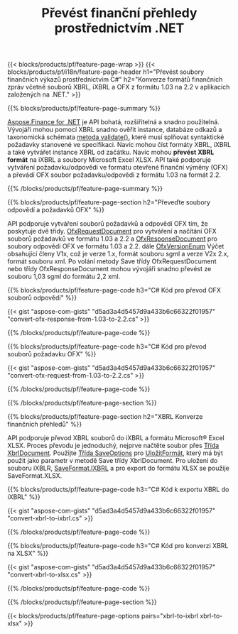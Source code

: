 ﻿---
title: Převést finanční přehledy prostřednictvím .NET
url: /cs/net/conversion/
description:  C# kód pro převod finančních zpráv ve formátech souborů XBRL, iXBRL(inline xbrl) a OFX prostřednictvím knihovny .NET.
---
{{< blocks/products/pf/feature-page-wrap >}}
{{< blocks/products/pf/i18n/feature-page-header h1="Převést soubory finančních výkazů prostřednictvím C#" h2="Konverze formátů finančních zpráv včetně souborů XBRL, iXBRL a OFX z formátu 1.03 na 2.2 v aplikacích založených na .NET." >}}

{{% blocks/products/pf/feature-page-summary %}}

[Aspose.Finance for .NET](https://products.aspose.com/finance/net/) je API bohatá, rozšiřitelná a snadno použitelná. Vývojáři mohou pomocí XBRL snadno ověřit instance, databáze odkazů a taxonomická schémata [metoda validate().](https://apireference.aspose.com/finance/net/aspose.finance.xbrl/xbrlinstance/methods/validate) které musí splňovat syntaktické požadavky stanovené ve specifikaci. Navíc mohou číst formáty XBRL, iXBRL a také vytvářet instance XBRL od začátku. Navíc mohou **převést XBRL formát** na iXBRL a soubory Microsoft Excel XLSX. API také podporuje vytváření požadavku/odpovědi ve formátu otevřené finanční výměny (OFX) a převádí OFX soubor požadavku/odpovědi z formátu 1.03 na formát 2.2.

{{% /blocks/products/pf/feature-page-summary %}}

{{% blocks/products/pf/feature-page-section h2="Převeďte soubory odpovědí a požadavků OFX" %}}

API podporuje vytváření souborů požadavků a odpovědí OFX tím, že poskytuje dvě třídy. [OfxRequestDocument](https://apireference.aspose.com/finance/net/aspose.finance.ofx/ofxrequestdocument) pro vytváření a načítání OFX souborů požadavků ve formátu 1.03 a 2.2 a [OfxResponseDocument](https://apireference.aspose.com/finance/net/aspose.finance.ofx/ofxresponsedocument) pro soubory odpovědí OFX ve formátu 1.03 a 2.2. dále [OfxVersionEnum](https://apireference.aspose.com/finance/net/aspose.finance.ofx/ofxversionenum) Výčet obsahující členy V1x, což je verze 1.x, formát souboru sgml a verze V2x 2.x, formát souboru xml. Po volání metody Save třídy OfxRequestDocument nebo třídy OfxResponseDocument mohou vývojáři snadno převést ze souboru 1,03 sgml do formátu 2,2 xml.


{{% blocks/products/pf/feature-page-code h3="C# Kód pro převod OFX souborů odpovědí" %}}

{{< gist "aspose-com-gists" "d5ad3a4d5457d9a433b6c66322f01957" "convert-ofx-response-from-1.03-to-2.2.cs" >}} 

{{% /blocks/products/pf/feature-page-code %}}

{{% blocks/products/pf/feature-page-code h3="C# Kód pro převod souborů požadavku OFX" %}}

{{< gist "aspose-com-gists" "d5ad3a4d5457d9a433b6c66322f01957" "convert-ofx-request-from-1.03-to-2.2.cs" >}} 

{{% /blocks/products/pf/feature-page-code %}}

{{% /blocks/products/pf/feature-page-section %}}

{{% blocks/products/pf/feature-page-section h2="XBRL Konverze finančních přehledů" %}}

API podporuje převod XBRL souborů do iXBRL a formátu Microsoft® Excel XLSX. Proces převodu je jednoduchý, nejprve načtěte soubor přes [Třída XbrlDocument](https://apireference.aspose.com/finance/net/aspose.finance.xbrl/xbrldocument). Použijte [Třída SaveOptions](https://apireference.aspose.com/finance/net/aspose.finance.xbrl/saveoptions) pro [UložitFormát](https://apireference.aspose.com/finance/net/aspose.finance.xbrl/saveoptions/properties/saveformat), který má být použit jako parametr v metodě Save třídy XbrlDocument. Pro uložení do souboru iXBLR, [SaveFormat.IXBRL](https://apireference.aspose.com/finance/net/aspose.finance.xbrl/saveformat) a pro export do formátu XLSX se použije SaveFormat.XLSX.

{{% blocks/products/pf/feature-page-code h3="C# Kód k exportu XBRL do iXBRL" %}}

{{< gist "aspose-com-gists" "d5ad3a4d5457d9a433b6c66322f01957" "convert-xbrl-to-ixbrl.cs" >}} 

{{% /blocks/products/pf/feature-page-code %}}

{{% blocks/products/pf/feature-page-code h3="C# Kód pro konverzi XBRL na XLSX" %}}

{{< gist "aspose-com-gists" "d5ad3a4d5457d9a433b6c66322f01957" "convert-xbrl-to-xlsx.cs" >}} 

{{% /blocks/products/pf/feature-page-code %}}

{{% /blocks/products/pf/feature-page-section %}}

{{< blocks/products/pf/feature-page-options pairs="xbrl-to-ixbrl xbrl-to-xlsx" >}}